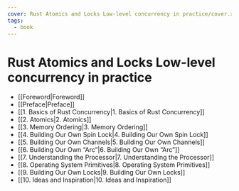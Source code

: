 ```yaml
---
cover: Rust Atomics and Locks Low-level concurrency in practice/cover.xhtml
tags: 
  - book
---
```

# Rust Atomics and Locks Low-level concurrency in practice

- [[Foreword|Foreword]]
- [[Preface|Preface]]
- [[1. Basics of Rust Concurrency|1. Basics of Rust Concurrency]]
- [[2. Atomics|2. Atomics]]
- [[3. Memory Ordering|3. Memory Ordering]]
- [[4. Building Our Own Spin Lock|4. Building Our Own Spin Lock]]
- [[5. Building Our Own Channels|5. Building Our Own Channels]]
- [[6. Building Our Own “Arc”|6. Building Our Own “Arc”]]
- [[7. Understanding the Processor|7. Understanding the Processor]]
- [[8. Operating System Primitives|8. Operating System Primitives]]
- [[9. Building Our Own Locks|9. Building Our Own Locks]]
- [[10. Ideas and Inspiration|10. Ideas and Inspiration]]
